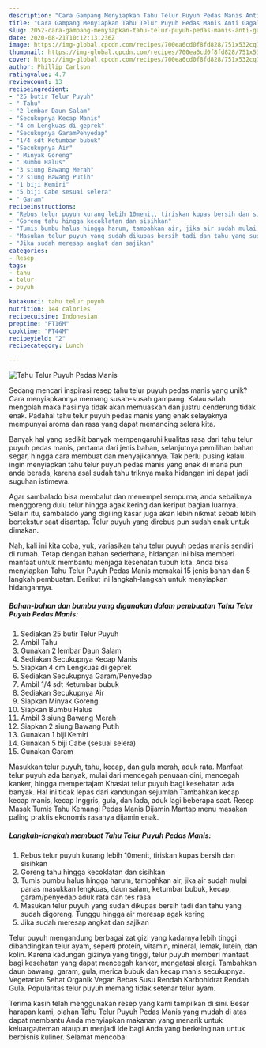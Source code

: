 ```yaml
---
description: "Cara Gampang Menyiapkan Tahu Telur Puyuh Pedas Manis Anti Gagal"
title: "Cara Gampang Menyiapkan Tahu Telur Puyuh Pedas Manis Anti Gagal"
slug: 2052-cara-gampang-menyiapkan-tahu-telur-puyuh-pedas-manis-anti-gagal
date: 2020-08-21T10:12:13.236Z
image: https://img-global.cpcdn.com/recipes/700ea6cd0f8fd828/751x532cq70/tahu-telur-puyuh-pedas-manis-foto-resep-utama.jpg
thumbnail: https://img-global.cpcdn.com/recipes/700ea6cd0f8fd828/751x532cq70/tahu-telur-puyuh-pedas-manis-foto-resep-utama.jpg
cover: https://img-global.cpcdn.com/recipes/700ea6cd0f8fd828/751x532cq70/tahu-telur-puyuh-pedas-manis-foto-resep-utama.jpg
author: Phillip Carlson
ratingvalue: 4.7
reviewcount: 13
recipeingredient:
- "25 butir Telur Puyuh"
- " Tahu"
- "2 lembar Daun Salam"
- "Secukupnya Kecap Manis"
- "4 cm Lengkuas di geprek"
- "Secukupnya GaramPenyedap"
- "1/4 sdt Ketumbar bubuk"
- "Secukupnya Air"
- " Minyak Goreng"
- " Bumbu Halus"
- "3 siung Bawang Merah"
- "2 siung Bawang Putih"
- "1 biji Kemiri"
- "5 biji Cabe sesuai selera"
- " Garam"
recipeinstructions:
- "Rebus telur puyuh kurang lebih 10menit, tiriskan kupas bersih dan sisihkan"
- "Goreng tahu hingga kecoklatan dan sisihkan"
- "Tumis bumbu halus hingga harum, tambahkan air, jika air sudah mulai panas masukkan lengkuas, daun salam, ketumbar bubuk, kecap, garam/penyedap aduk rata dan tes rasa"
- "Masukan telur puyuh yang sudah dikupas bersih tadi dan tahu yang sudah digoreng. Tunggu hingga air meresap agak kering"
- "Jika sudah meresap angkat dan sajikan"
categories:
- Resep
tags:
- tahu
- telur
- puyuh

katakunci: tahu telur puyuh 
nutrition: 144 calories
recipecuisine: Indonesian
preptime: "PT16M"
cooktime: "PT44M"
recipeyield: "2"
recipecategory: Lunch

---
```



![Tahu Telur Puyuh Pedas Manis](https://img-global.cpcdn.com/recipes/700ea6cd0f8fd828/751x532cq70/tahu-telur-puyuh-pedas-manis-foto-resep-utama.jpg)

Sedang mencari inspirasi resep tahu telur puyuh pedas manis yang unik? Cara menyiapkannya memang susah-susah gampang. Kalau salah mengolah maka hasilnya tidak akan memuaskan dan justru cenderung tidak enak. Padahal tahu telur puyuh pedas manis yang enak selayaknya mempunyai aroma dan rasa yang dapat memancing selera kita.

Banyak hal yang sedikit banyak mempengaruhi kualitas rasa dari tahu telur puyuh pedas manis, pertama dari jenis bahan, selanjutnya pemilihan bahan segar, hingga cara membuat dan menyajikannya. Tak perlu pusing kalau ingin menyiapkan tahu telur puyuh pedas manis yang enak di mana pun anda berada, karena asal sudah tahu triknya maka hidangan ini dapat jadi suguhan istimewa.

Agar sambalado bisa membalut dan menempel sempurna, anda sebaiknya menggoreng dulu telur hingga agak kering dan keriput bagian luarnya. Selain itu, sambalado yang digiling kasar juga akan lebih nikmat sebab lebih bertekstur saat disantap. Telur puyuh yang direbus pun sudah enak untuk dimakan.


Nah, kali ini kita coba, yuk, variasikan tahu telur puyuh pedas manis sendiri di rumah. Tetap dengan bahan sederhana, hidangan ini bisa memberi manfaat untuk membantu menjaga kesehatan tubuh kita. Anda bisa menyiapkan Tahu Telur Puyuh Pedas Manis memakai 15 jenis bahan dan 5 langkah pembuatan. Berikut ini langkah-langkah untuk menyiapkan hidangannya.

<!--inarticleads1-->

##### Bahan-bahan dan bumbu yang digunakan dalam pembuatan Tahu Telur Puyuh Pedas Manis:

1. Sediakan 25 butir Telur Puyuh
1. Ambil  Tahu
1. Gunakan 2 lembar Daun Salam
1. Sediakan Secukupnya Kecap Manis
1. Siapkan 4 cm Lengkuas di geprek
1. Sediakan Secukupnya Garam/Penyedap
1. Ambil 1/4 sdt Ketumbar bubuk
1. Sediakan Secukupnya Air
1. Siapkan  Minyak Goreng
1. Siapkan  Bumbu Halus
1. Ambil 3 siung Bawang Merah
1. Siapkan 2 siung Bawang Putih
1. Gunakan 1 biji Kemiri
1. Gunakan 5 biji Cabe (sesuai selera)
1. Gunakan  Garam


Masukkan telur puyuh, tahu, kecap, dan gula merah, aduk rata. Manfaat telur puyuh ada banyak, mulai dari mencegah penuaan dini, mencegah kanker, hingga mempertajam Khasiat telur puyuh bagi kesehatan ada banyak. Hal ini tidak lepas dari kandungan sejumlah Tambahkan kecap kecap manis, kecap Inggris, gula, dan lada, aduk lagi beberapa saat. Resep Masak Tumis Tahu Kemangi Pedas Manis Dijamin Mantap menu masakan paling praktis ekonomis rasanya dijamin enak. 

<!--inarticleads2-->

##### Langkah-langkah membuat Tahu Telur Puyuh Pedas Manis:

1. Rebus telur puyuh kurang lebih 10menit, tiriskan kupas bersih dan sisihkan
1. Goreng tahu hingga kecoklatan dan sisihkan
1. Tumis bumbu halus hingga harum, tambahkan air, jika air sudah mulai panas masukkan lengkuas, daun salam, ketumbar bubuk, kecap, garam/penyedap aduk rata dan tes rasa
1. Masukan telur puyuh yang sudah dikupas bersih tadi dan tahu yang sudah digoreng. Tunggu hingga air meresap agak kering
1. Jika sudah meresap angkat dan sajikan


Telur puyuh mengandung berbagai zat gizi yang kadarnya lebih tinggi dibandingkan telur ayam, seperti protein, vitamin, mineral, lemak, lutein, dan kolin. Karena kadungan gizinya yang tinggi, telur puyuh memberi manfaat bagi kesehatan yang dapat mencegah kanker, mengatasi alergi. Tambahkan daun bawang, garam, gula, merica bubuk dan kecap manis secukupnya. Vegetarian Sehat Organik Vegan Bebas Susu Rendah Karbohidrat Rendah Gula. Popularitas telur puyuh memang tidak setenar telur ayam. 

Terima kasih telah menggunakan resep yang kami tampilkan di sini. Besar harapan kami, olahan Tahu Telur Puyuh Pedas Manis yang mudah di atas dapat membantu Anda menyiapkan makanan yang menarik untuk keluarga/teman ataupun menjadi ide bagi Anda yang berkeinginan untuk berbisnis kuliner. Selamat mencoba!
